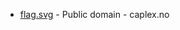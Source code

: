 * [flag.svg](https://commons.wikimedia.org/wiki/File:Lavangen_komm.svg) - Public domain - caplex.no

